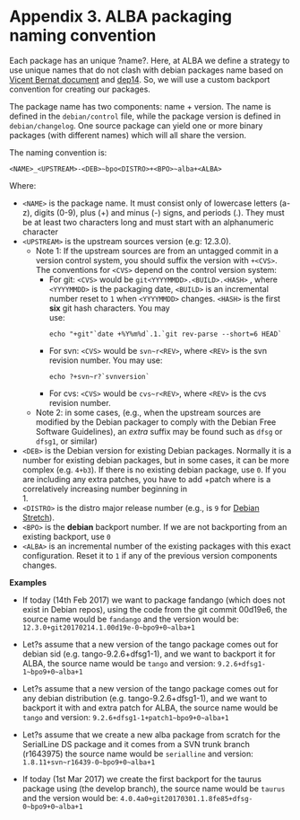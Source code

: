 # Appendix 3. ALBA packaging naming convention
Each package has an unique ?name?. Here, at ALBA we define a strategy to use 
unique names that do not clash with debian packages name based on 
[Vicent Bernat document](https://vincent.bernat.im/en/blog/2014-local-apt-repositories) 
and [dep14](http://dep.debian.net/deps/dep14/). So, we will use a custom backport 
convention for creating our packages.

The package name has two components: name + version. The name is defined in the 
`debian/control` file, while the package version is defined in `debian/changelog`. 
One source package can yield one or more binary packages (with different names) 
which will all share the version. 

The naming convention is:

```
<NAME>_<UPSTREAM>-<DEB>~bpo<DISTRO>+<BPO>~alba+<ALBA>
```


Where:
- `<NAME>` is the package name. It must consist only of lowercase 
  letters (a-z), digits (0-9), plus (+) and minus (-) signs, and 
  periods (.). They must be at least two characters long and must 
  start with an alphanumeric character
- `<UPSTREAM>` is the upstream sources version (e.g: 12.3.0). 
  - Note 1: If the upstream sources are from an untagged commit 
    in a version control system, you should suffix the version with 
    `+<CVS>`. The conventions for `<CVS>` depend on the control 
    version system:
    - For git: `<CVS>` would be `git<YYYYMMDD>.<BUILD>.<HASH>` , where 
      `<YYYYMMDD>` is the packaging date, `<BUILD>` 
      is an incremental number reset to `1` when `<YYYYMMDD>` 
      changes. `<HASH>` is the first **six** git hash characters. You may    
      use:
      ```
      echo "+git"`date +%Y%m%d`.1.`git rev-parse --short=6 HEAD`
      ```
    - For svn: `<CVS>` would be `svn~r<REV>`, where `<REV>` 
      is the svn revision number. You may use:
      ```
      echo ?+svn~r?`svnversion`
      ```
    - For cvs: `<CVS>` would be `cvs~r<REV>`, where `<REV>` 
      is the cvs revision number.
  - Note 2: in some cases, (e.g., when the upstream sources are modified
    by the Debian packager to comply with the Debian Free Software
    Guidelines), an *extra* suffix may be found such as `dfsg` or 
    `dfsg1`, or similar)
- `<DEB>` is the Debian version for existing Debian packages. Normally 
  it is a number for existing debian packages, but in some cases, it 
  can be more complex (e.g. `4+b3`). If  there is no existing debian
  package, use `0`. If you are including any extra patches, you have to
  add +patch<N> where <N> is a correlatively increasing number beginning in   
  1.
- `<DISTRO>` is the distro major release number (e.g., <DISTRO> is `9`
  for [Debian Stretch](https://wiki.debian.org/es/DebianStretch)).
- `<BPO>` is the **debian** backport number. If we are not backporting from an existing backport, use `0`
- `<ALBA>` is an incremental number of the existing packages with this exact configuration. Reset it to `1` if any of the previous version components changes.

 **Examples** 

- If today (14th Feb 2017) we want to package fandango (which 
  does not exist in Debian repos), using the code from the git
  commit 00d19e6, the source name would be `fandango` and the
  version would be:
  `12.3.0+git20170214.1.00d19e-0~bpo9+0~alba+1`

- Let?s assume that a new version of the tango package comes out for
  debian sid (e.g. tango-9.2.6+dfsg1-1), and we want to backport 
  it for ALBA, the source name would be `tango` and version:
  `9.2.6+dfsg1-1~bpo9+0~alba+1`

- Let?s assume that a new version of the tango package comes out for
  any debian distribution (e.g. tango-9.2.6+dfsg1-1), and we want to   
  backport it with and extra patch for ALBA, the source name would be  
 `tango` and version: `9.2.6+dfsg1-1+patch1~bpo9+0~alba+1`

- Let?s assume that we create a new alba package from scratch for the         
  SerialLine DS package and it comes from a SVN trunk branch (r1643975)
  the source name would be `serialline` and version:
  `1.8.11+svn~r16439-0~bpo9+0~alba+1` 

- If today (1st Mar 2017) we create the first backport for
  the taurus package using (the develop branch), the source name 
  would be `taurus` and the version would be:
  `4.0.4a0+git20170301.1.8fe85+dfsg-0~bpo9+0~alba+1`

